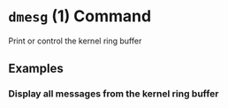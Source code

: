 # `dmesg` (1) Command

Print or control the kernel ring buffer

## Examples

### Display all messages from the kernel ring buffer